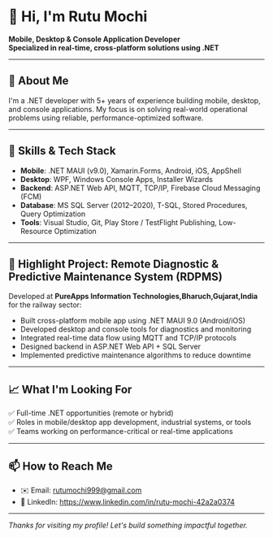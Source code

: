# 👋 Hi, I'm Rutu Mochi

**Mobile, Desktop & Console Application Developer**  
**Specialized in real-time, cross-platform solutions using .NET**

---

## 💼 About Me

I'm a .NET developer with 5+ years of experience building mobile, desktop, and console applications. My focus is on solving real-world operational problems using reliable, performance-optimized software.

---

## 🧠 Skills & Tech Stack

- **Mobile**: .NET MAUI (v9.0), Xamarin.Forms, Android, iOS, AppShell
- **Desktop**: WPF, Windows Console Apps, Installer Wizards
- **Backend**: ASP.NET Web API, MQTT, TCP/IP, Firebase Cloud Messaging (FCM)
- **Database**: MS SQL Server (2012–2020), T-SQL, Stored Procedures, Query Optimization
- **Tools**: Visual Studio, Git, Play Store / TestFlight Publishing, Low-Resource Optimization

---

## 🚆 Highlight Project: Remote Diagnostic & Predictive Maintenance System (RDPMS)

Developed at **PureApps Information Technologies,Bharuch,Gujarat,India** for the railway sector:

- Built cross-platform mobile app using .NET MAUI 9.0 (Android/iOS)
- Developed desktop and console tools for diagnostics and monitoring
- Integrated real-time data flow using MQTT and TCP/IP protocols
- Designed backend in ASP.NET Web API + SQL Server
- Implemented predictive maintenance algorithms to reduce downtime

---

## 📈 What I'm Looking For

✅ Full-time .NET opportunities (remote or hybrid)  
✅ Roles in mobile/desktop app development, industrial systems, or tools  
✅ Teams working on performance-critical or real-time applications

---

## 📫 How to Reach Me

- ✉️ Email: rutumochi999@gmail.com
- 💼 LinkedIn: https://www.linkedin.com/in/rutu-mochi-42a2a0374

---

*Thanks for visiting my profile! Let's build something impactful together.*
